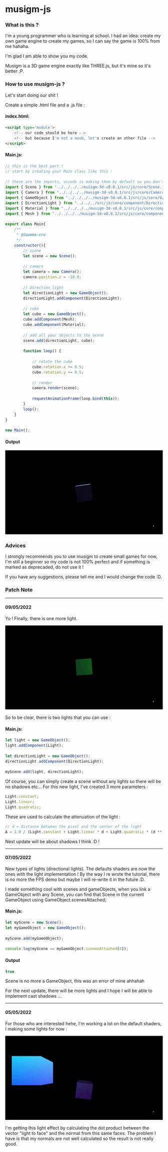 # musigm-js

### What is this ? ####

I'm a young programmer who is learning at school.
I had an idea: create my own game engine to create my games, so I can say the game is 100% from me hahaha.

I'm glad I am able to show you my code.

Musigm is a 3D game engine exactly like THREE.js, but it's mine so it's better ;P.

### How to use musigm-js ? ###
Let's start doing our shit !

Create a simple .html file and a .js file :

#### index.html: ####
```html
<script type='module'>
    <!-- our code should be here -->
    <!-- but because I'm not a noob, let's create an other file -->
</script>
```

#### Main.js: ####
```javascript
// this is the best part ! 
// start by creating your Main class like this :

// these are the imports, vscode is making them by default so you don't have to worry about them :D
import { Scene } from "../../../../musigm-3d-v0.0.1/src/js/core/Scene.js";
import { Camera } from "../../../../musigm-3d-v0.0.1/src/js/core/Camera.js";
import { GameObject } from "../../../../musigm-3d-v0.0.1/src/js/core/GameObject.js";
import { DirectionLight } from "../../../src/js/core/component/DirectionLight.js";
import { Material } from "../../../../musigm-3d-v0.0.1/src/js/core/component/Material.js";
import { Mesh } from "../../../../musigm-3d-v0.0.1/src/js/core/component/Mesh.js";

export class Main{
    /**
     * @Saumon-cru  
     */
    constructor(){
        // scene
        let scene = new Scene();

        // camera
        let camera = new Camera();
        camera.position.z = -10.0;

        // direction light
        let directionLight = new GameObject();
        directionLight.addComponent(DirectionLight);

        // cube
        let cube = new GameObject();
        cube.addComponent(Mesh);
        cube.addComponent(Material);
        
        // add all your objects to the scene
        scene.add(directionLight, cube);

        function loop() {

            // rotate the cube
            cube.rotation.x += 0.5;
            cube.rotation.y += 0.5;

            // render
            camera.render(scene);

            requestAnimationFrame(loop.bind(this));
        }
        loop();
    }
}

new Main();
```


#### Output ####
![alt text](./images/demo.gif)

### Advices ###
I strongly recommends you to use musigm to create small games for now, I'm still a beginner so my code is not 100% perfect and if something is marked as deprecaded, do not use it !

If you have any suggestions, please tell me and I would change the code :D.

### Patch Note ###

--------------------------------------------------------------------------------------------------------------------------------

#### 09/05/2022 ####
Yo ! Finally, there is one more light. 

![alt text](./images/patch03.gif)

So to be clear, there is two lights that you can use :

#### Main.js: ####
```javascript
let light = new GameObject();
light.addComponent(Light);

let directionLight = new GameObject();
directionLight.addComponent(DirectionLight);

myScene.add(light, directionLight);
```

Of course, you can simply create a scene without any lights so there will be no shadows etc...
For this new light, I've created 3 more parameters : 

```javascript
Light.constant;
Light.linear;
Light.quadratic;
```

These are used to calculate the attenuation of the light :

```javascript
// d = distance between the pixel and the center of the light
A = 1.0 / (Light.constant + Light.linear * d + Light.quadratic * (d ** 2));
```

Next update will be about shadows I think :D ! 

--------------------------------------------------------------------------------------------------------------------------------

#### 07/05/2022 ####
New types of lights (directional lights). The defaults shaders are now the ones with the light implementation !
By the way I re wrote the tutorial, there is no more the FPS demo but maybe I will re-write it in the future :D.

I made something cool with scenes and gameObjects, when you link a GameObject with any Scene, you can find that Scene in the current GameObject using GameObject.scenesAttached;

#### Main.js: ####
```javascript
let myScene = new Scene();
let myGameObject = new GameObject();

myScene.add(myGameObject);

console.log(myScene == myGameObject.scenesAttached[0]);
```
#### Output ####
```javascript
true
```

Scene is no more a GameObject, this was an error of mine ahhahah

For the next update, there will be more lights and I hope I will be able to implement cast shadows ...

--------------------------------------------------------------------------------------------------------------------------------

#### 05/05/2022 ####
For those who are interested hehe, I'm working a lot on the default shaders, I making some lights for now : 

![alt text](./images/patch02.gif)

I'm getting this light effect by calculating the dot product between the vector "light to face" and the normal from this same faces.
The problem I have is that my normals are not well calculated so the result is not really good.